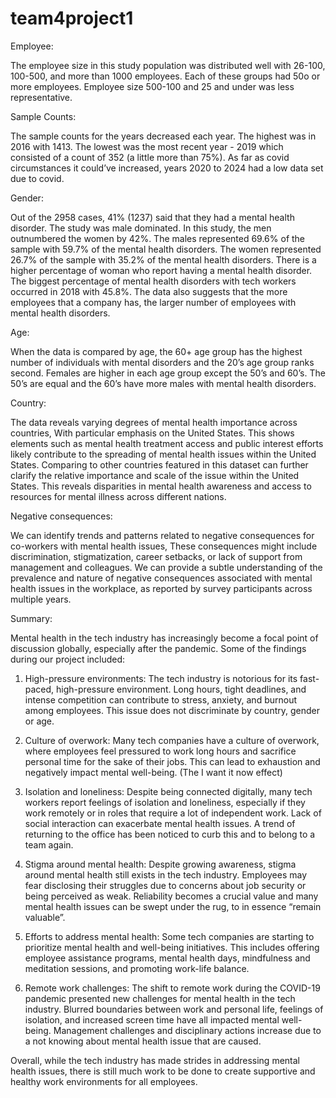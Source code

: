 # team4project1

Employee:

The employee size in this study population was distributed well with 26-100, 100-500, and more than 1000 employees. Each of these groups had 50o or more employees. Employee size 500-100 and 25 and under was less representative.

Sample Counts:

The sample counts for the years decreased each year. The highest was in 2016 with 1413. The lowest was the most recent year - 2019 which consisted of a count of 352 (a little more than 75%). As far as covid circumstances it could’ve increased, years 2020 to 2024 had a low data set due to covid.

Gender:

Out of the 2958 cases, 41% (1237) said that they had a mental health disorder. The study was male dominated. In this study, the men outnumbered the women by 42%. The males represented 69.6% of the sample with 59.7% of the mental health disorders. The women represented 26.7% of the sample with 35.2% of the mental health disorders. There is a higher percentage of woman who report having a mental health disorder.
The biggest percentage of mental health disorders with tech workers occurred in 2018 with 45.8%. The data also suggests that the more employees that a company has, the larger number of employees with mental health disorders.

Age:

When the data is compared by age, the 60+ age group has the highest number of individuals with mental disorders and the 20’s age group ranks second. Females are higher in each age group except the 50’s and 60’s. The 50’s are equal and the 60’s have more males with mental health disorders.

Country: 

The data reveals varying degrees of mental health importance across countries, With particular emphasis on the United States. This shows elements such as mental health treatment access and public interest efforts likely contribute to the spreading of mental health issues within the United States. Comparing to other countries featured in this dataset can further clarify the relative importance and scale of the issue within the United States. This reveals disparities in mental health awareness and access to resources for mental illness across different nations.

Negative consequences:

We can identify trends and patterns related to negative consequences for co-workers with mental health issues, These consequences might include discrimination, stigmatization, career setbacks, or lack of support from management and colleagues. We can provide a subtle understanding of the prevalence and nature of negative consequences associated with mental health issues in the workplace, as reported by survey participants across multiple years.

Summary:

Mental health in the tech industry has increasingly become a focal point of discussion globally, especially after the pandemic.  Some of the findings during our project included:

1.	High-pressure environments: The tech industry is notorious for its fast-paced, high-pressure environment. Long hours, tight deadlines, and intense competition can contribute to stress, anxiety, and burnout among employees.  This issue does not discriminate by country, gender or age.

2.	Culture of overwork: Many tech companies have a culture of overwork, where employees feel pressured to work long hours and sacrifice personal time for the sake of their jobs. This can lead to exhaustion and negatively impact mental well-being.  (The I want it now effect)

3.	Isolation and loneliness: Despite being connected digitally, many tech workers report feelings of isolation and loneliness, especially if they work remotely or in roles that require a lot of independent work. Lack of social interaction can exacerbate mental health issues.  A trend of returning to the office has been noticed to curb this and to belong to a team again.

4.	Stigma around mental health: Despite growing awareness, stigma around mental health still exists in the tech industry. Employees may fear disclosing their struggles due to concerns about job security or being perceived as weak.  Reliability becomes a crucial value and many mental health issues can be swept under the rug, to in essence “remain valuable”.

5.	Efforts to address mental health: Some tech companies are starting to prioritize mental health and well-being initiatives. This includes offering employee assistance programs, mental health days, mindfulness and meditation sessions, and promoting work-life balance.  

6.	Remote work challenges: The shift to remote work during the COVID-19 pandemic presented new challenges for mental health in the tech industry. Blurred boundaries between work and personal life, feelings of isolation, and increased screen time have all impacted mental well-being.  Management challenges and disciplinary actions increase due to a not knowing about mental health issue that are caused.

Overall, while the tech industry has made strides in addressing mental health issues, there is still much work to be done to create supportive and healthy work environments for all employees.

